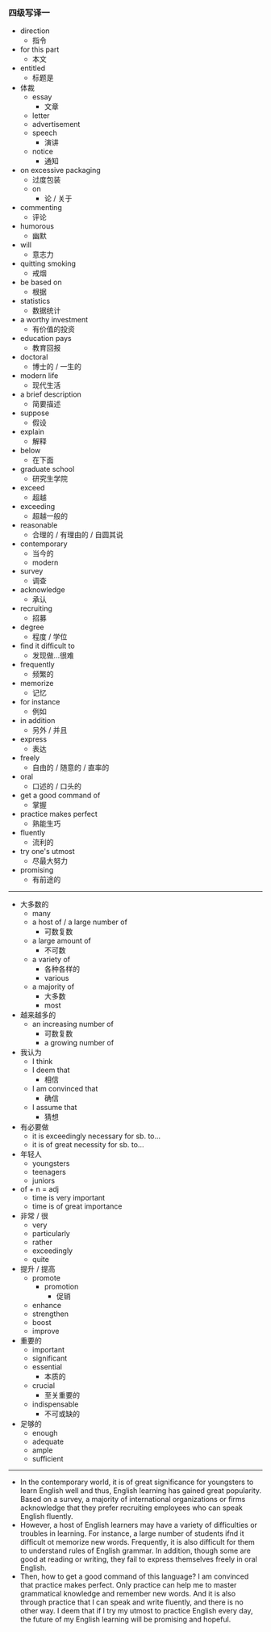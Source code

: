 ### 四级写译一

* direction
    - 指令
* for this part
    - 本文
* entitled
    - 标题是
* 体裁
    - essay
        + 文章
    - letter
    - advertisement
    - speech
        + 演讲
    - notice
        + 通知
* on excessive packaging
    - 过度包装
    - on
        + 论 / 关于
* commenting
    - 评论
* humorous
    - 幽默
* will
    - 意志力
* quitting smoking
    - 戒烟
* be based on
    - 根据
* statistics
    - 数据统计
* a worthy investment
    - 有价值的投资
* education pays
    - 教育回报
* doctoral
    - 博士的 / 一生的
* modern life
    - 现代生活
* a brief description
    - 简要描述
* suppose
    - 假设
* explain
    - 解释
* below 
    - 在下面
* graduate school
    - 研究生学院
* exceed
    - 超越
* exceeding
    - 超越一般的
* reasonable
    - 合理的 / 有理由的 / 自圆其说
* contemporary
    - 当今的
    - modern
* survey
    - 调查
* acknowledge
    - 承认
* recruiting
    - 招募
* degree
    - 程度 / 学位
* find it difficult to
    - 发现做...很难
* frequently
    - 频繁的
* memorize
    - 记忆
* for instance
    - 例如
* in addition
    - 另外 / 并且
* express
    - 表达
* freely
    - 自由的 / 随意的 / 直率的
* oral
    - 口述的 / 口头的
* get a good command of
    - 掌握
* practice makes perfect
    - 熟能生巧
* fluently
    - 流利的
* try one's utmost
    - 尽最大努力
* promising
    - 有前途的
***
* 大多数的
    - many
    - a host of / a large number of
        + 可数复数
    - a large amount of
        + 不可数
    - a variety of
        + 各种各样的
        + various
    - a majority of
        + 大多数
        + most
* 越来越多的
    - an increasing number of
        + 可数复数
        + a growing number of
* 我认为
    - I think
    - I deem that
        + 相信
    - I am convinced that
        + 确信
    - I assume that
        + 猜想
* 有必要做
    - it is exceedingly necessary for sb. to...
    - it is of great necessity for sb. to...
* 年轻人
    - youngsters
    - teenagers
    - juniors
* of + n = adj
    - time is very important
    - time is of great importance
* 非常 / 很
    - very
    - particularly
    - rather
    - exceedingly
    - quite
* 提升 / 提高
    - promote
        + promotion
            * 促销
    - enhance
    - strengthen
    - boost
    - improve
* 重要的
    - important
    - significant
    - essential
        + 本质的
    - crucial
        + 至关重要的
    - indispensable
        + 不可或缺的
* 足够的
    - enough
    - adequate
    - ample
    - sufficient
***
* In the contemporary world, it is of great significance for youngsters to learn English well and thus, English learning has gained great popularity. Based on a survey, a majority of international organizations or firms acknowledge that they prefer recruiting employees who can speak English fluently.
* However, a host of English learners may have a variety of difficulties or troubles in learning. For instance, a large number of students ifnd it difficult ot memorize new words. Frequently, it is also difficult for them to understand rules of English grammar. In addition, though some are good at reading or writing, they fail to express themselves freely in oral English.
* Then, how to get a good command of this language? I am convinced that practice makes perfect. Only practice can help me to master grammatical knowledge and remember new words. And it is also through practice that I can speak and write fluently, and there is no other way. I deem that if I try my utmost to practice English every day, the future of my English learning will be promising and hopeful.